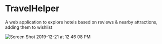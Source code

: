 # TravelHelper
A web application to explore hotels based on reviews &amp; nearby attractions, adding them to wishlist

![Screen Shot 2019-12-21 at 12 46 08 PM](https://user-images.githubusercontent.com/23554810/71313645-7c22cc80-23f0-11ea-8c56-ad53de1fa935.png)
